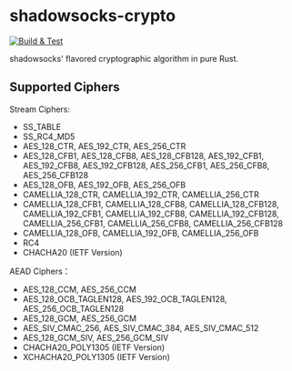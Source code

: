 # shadowsocks-crypto

[![Build & Test](https://github.com/shadowsocks/shadowsocks-crypto/actions/workflows/build-and-test.yml/badge.svg)](https://github.com/shadowsocks/shadowsocks-crypto/actions/workflows/build-and-test.yml)

shadowsocks' flavored cryptographic algorithm in pure Rust.

## Supported Ciphers

Stream Ciphers:

* SS_TABLE
* SS_RC4_MD5
* AES_128_CTR, AES_192_CTR, AES_256_CTR
* AES_128_CFB1, AES_128_CFB8, AES_128_CFB128, AES_192_CFB1, AES_192_CFB8, AES_192_CFB128, AES_256_CFB1, AES_256_CFB8, AES_256_CFB128
* AES_128_OFB, AES_192_OFB, AES_256_OFB
* CAMELLIA_128_CTR, CAMELLIA_192_CTR, CAMELLIA_256_CTR
* CAMELLIA_128_CFB1, CAMELLIA_128_CFB8, CAMELLIA_128_CFB128, CAMELLIA_192_CFB1, CAMELLIA_192_CFB8, CAMELLIA_192_CFB128, CAMELLIA_256_CFB1, CAMELLIA_256_CFB8, CAMELLIA_256_CFB128
* CAMELLIA_128_OFB, CAMELLIA_192_OFB, CAMELLIA_256_OFB
* RC4
* CHACHA20 (IETF Version)

AEAD Ciphers：

* AES_128_CCM, AES_256_CCM
* AES_128_OCB_TAGLEN128, AES_192_OCB_TAGLEN128, AES_256_OCB_TAGLEN128
* AES_128_GCM, AES_256_GCM
* AES_SIV_CMAC_256, AES_SIV_CMAC_384, AES_SIV_CMAC_512
* AES_128_GCM_SIV, AES_256_GCM_SIV
* CHACHA20_POLY1305 (IETF Version)
* XCHACHA20_POLY1305 (IETF Version)
